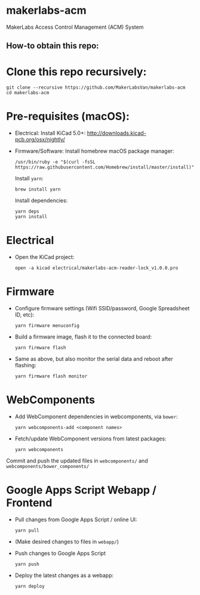 # makerlabs-acm
MakerLabs Access Control Management (ACM) System

## How-to obtain this repo:
# Clone this repo recursively:
```
git clone --recursive https://github.com/MakerLabsVan/makerlabs-acm
cd makerlabs-acm
```

# Pre-requisites (macOS):

- Electrical:
  Install KiCad 5.0+:
  http://downloads.kicad-pcb.org/osx/nightly/

- Firmware/Software:
  Install homebrew macOS package manager:
  ```
  /usr/bin/ruby -e "$(curl -fsSL https://raw.githubusercontent.com/Homebrew/install/master/install)"
  ```

  Install `yarn`:
  ```
  brew install yarn
  ```

  Install dependencies:
  ```
  yarn deps
  yarn install
  ```

# Electrical

- Open the KiCad project:
  ```
  open -a kicad electrical/makerlabs-acm-reader-lock_v1.0.0.pro
  ```

# Firmware

- Configure firmware settings (Wifi SSID/password, Google Spreadsheet ID, etc):
  ```
  yarn firmware menuconfig
  ```

- Build a firmware image, flash it to the connected board:
  ```
  yarn firmware flash
  ```

- Same as above, but also monitor the serial data and reboot after flashing:
  ```
  yarn firmware flash monitor
  ```

# WebComponents

- Add WebComponent dependencies in webcomponents, via `bower`:
  ```
  yarn webcomponents-add <component names>
  ```

- Fetch/update WebComponent versions from latest packages:
  ```
  yarn webcomponents
  ```

Commit and push the updated files in `webcomponents/` and `webcomponents/bower_components/`

# Google Apps Script Webapp / Frontend

- Pull changes from Google Apps Script / online UI:
  ```
  yarn pull
  ```

- (Make desired changes to files in `webapp/`)

- Push changes to Google Apps Script
  ```
  yarn push
  ```

- Deploy the latest changes as a webapp:
  ```
  yarn deploy
  ```
